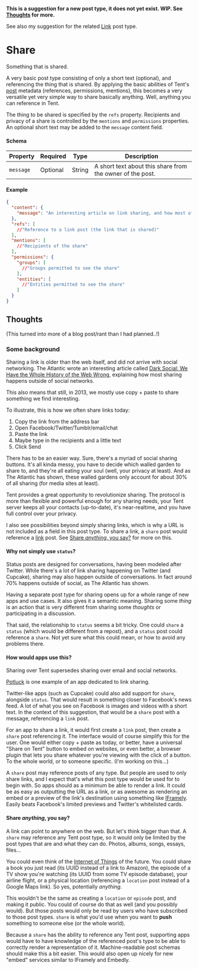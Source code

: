**This is a suggestion for a new post type, it does not yet exist. WIP. See [Thoughts](#thoughts) for more.**

See also my suggestion for the related [Link](https://github.com/joakim/tent-link) post type.

# Share

Something that is shared.

A very basic post type consisting of only a short text (optional), and referencing the thing that is shared. By applying the basic abilities of Tent's [post](https://tent.io/docs/posts) metadata (references, permissions, mentions), this becomes a very versatile yet very simple way to share basically anything. Well, anything you can reference in Tent.

The thing to be shared is specified by the `refs` property. Recipients and privacy of a share is controlled by the `mentions` and `permissions` properties. An optional short text may be added to the `message` content field.

#### Schema

| Property | Required | Type | Description |
| -------- | -------- | ---- | ----------- |
| `message` | Optional | String | A short text about this share from the owner of the post. |

#### Example

```json
{
  "content": {
    "message": "An interesting article on link sharing, and how most of it happens outside of the traditional social networks.",
  },
  "refs": [
    //"Reference to a link post (the link that is shared)"
  ],
  "mentions": [
    //"Recipients of the share"
  ],
  "permissions": {
    "groups": [
      //"Groups permitted to see the share"
    ],
    "entities": [
      //"Entities permitted to see the share"
    ]
  }
}
```

## Thoughts

(This turned into more of a blog post/rant than I had planned..!)

### Some background

Sharing a link is older than the web itself, and did not arrive with social networking. The Atlantic wrote an interesting article called [Dark Social: We Have the Whole History of the Web Wrong](http://www.theatlantic.com/technology/archive/2012/10/dark-social-we-have-the-whole-history-of-the-web-wrong/263523/), explaining how most sharing happens outside of social networks.

This also means that still, in 2013, we mostly use copy + paste to share something we find interesting.

To illustrate, this is how we often share links today:

1. Copy the link from the address bar
2. Open Facebook/Twitter/Tumblr/email/chat
3. Paste the link
4. Maybe type in the recipients and a little text
5. Click Send

There has to be an easier way. Sure, there's a myriad of social sharing buttons. It's all kinda messy, you have to decide which walled garden to share to, and they're all eating your soul (well, your privacy at least). And as The Atlantic has shown, these walled gardens only account for about 30% of all sharing (for media sites at least).

Tent provides a great opportunity to revolutionize sharing. The protocol is more than flexible and powerful enough for any sharing needs, your Tent server keeps all your contacts (up-to-date), it's near-realtime, and you have full control over your privacy.

I also see possibilities beyond simply sharing links, which is why a URL is not included as a field in this post type. To share a link, a `share` post would reference a [link](https://github.com/joakim/tent-link) post. See [Share _anything_, you say?](#share-anything-you-say) for more on this.

#### Why not simply use `status`?

Status posts are designed for conversations, having been modeled after Twitter. While there's a lot of link sharing happening on Twitter (and Cupcake), sharing may also happen outside of conversations. In fact around 70% happens outside of social, as The Atlantic has shown.

Having a separate post type for sharing opens up for a whole range of new apps and use cases. It also gives it a semantic meaning. Sharing some _thing_ is an action that is very different from sharing some _thoughts_ or participating in a discussion.

That said, the relationship to `status` seems a bit tricky. One could `share` a `status` (which would be different from a repost), and a `status` post could reference a `share`. Not yet sure what this could mean, or how to avoid any problems there.

#### How would apps use this?

Sharing over Tent supersedes sharing over email and social networks.

[Potluck](https://www.potluck.it/) is one example of an app dedicated to link sharing.

Twitter-like apps (such as Cupcake) could also add support for `share`, alongside `status`. That would result in something closer to Facebook's news feed. A lot of what you see on Facebook is images and videos with a short text. In the context of this suggestion, that would be a `share` post with a message, referencing a `link` post.

For an app to share a link, it would first create a `link` post, then create a `share` post referencing it. The interface would of course simplify this for the user. One would either copy + paste as today, or better, have a universal "Share on Tent" button to embed on websites, or even better, a browser plugin that lets you share whatever you're viewing with the click of a button. To the whole world, or to someone specific. (I'm working on this…)

A `share` post may reference posts of any type. But people are used to only share links, and I expect that's what this post type would be used for to begin with. So apps should as a minimum be able to render a link. It could be as easy as outputting the URL as a link, or as awesome as rendering an embed or a preview of the link's destination using something like [IFramely](http://iframely.com/). Easily beats Facebook's limited previews and Twitter's whitelisted cards.

#### Share _anything_, you say?

A link can point to anywhere on the web. But let's think bigger than that. A `share` may reference any Tent post type, so it would only be limited by the post types that are and what they can do. Photos, albums, songs, essays, files…

You could even think of the [Internet of Things](https://www.youtube.com/watch?v=yDYCf4ONh5M#t=682) of the future. You could share a book you just read (its UUID instead of a link to Amazon), the episode of a TV show you're watching (its UUID from some TV episode database), your airline flight, or a physical location (referencing a `location` post instead of a Google Maps link). So yes, potentially _anything_.

This wouldn't be the same as creating a `location` or `episode` post, and making it public. You could of course do that as well (and you possibly would). But those posts would only be read by users who have subscribed to those post types. `share` is what you'd use when you want to **push** something to someone else (or the whole world).

Because a `share` has the ability to reference any Tent post, supporting apps would have to have knowledge of the referenced post's type to be able to correctly render a representation of it. Machine-readable post schemas should make this a bit easier. This would also open up nicely for new "embed" services similar to IFramely and Embedly.
